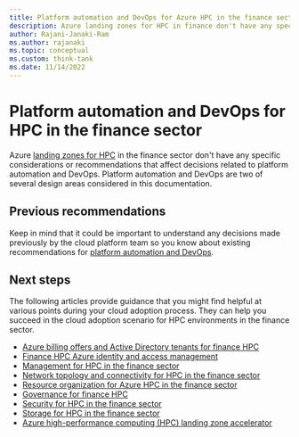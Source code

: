 ```yaml
---
title: Platform automation and DevOps for Azure HPC in the finance sector
description: Azure landing zones for HPC in finance don't have any specific considerations or recommendations that affect platform automation and DevOps decisions.
author: Rajani-Janaki-Ram
ms.author: rajanaki
ms.topic: conceptual
ms.custom: think-tank
ms.date: 11/14/2022
---
```


# Platform automation and DevOps for HPC in the finance sector

 Azure [landing zones for HPC](../ready.md) in the finance sector don't have any specific considerations or recommendations that affect decisions related to platform automation and DevOps. Platform automation and DevOps are two of several design areas considered in this documentation.

## Previous recommendations

Keep in mind that it could be important to understand any decisions made previously by the cloud platform team so you know about existing recommendations for [platform automation and DevOps](../../../ready/landing-zone/design-area/platform-automation-devops.md).

## Next steps

The following articles provide guidance that you might find helpful at various points during your cloud adoption process. They can help you succeed in the cloud adoption scenario for HPC environments in the finance sector.

- [Azure billing offers and Active Directory tenants for finance HPC](./azure-billing-active-directory-tenant.md)
- [Finance HPC Azure identity and access management](./identity-access-management.md)
- [Management for HPC in the finance sector](./management.md)
- [Network topology and connectivity for HPC in the finance sector](./network-topology-connectivity.md)
- [Resource organization for Azure HPC in the finance sector](./resource-organization.md)
- [Governance for finance HPC](./security-governance-compliance.md)
- [Security for HPC in the finance sector](./security.md)
- [Storage for HPC in the finance sector](./storage.md)
- [Azure high-performance computing (HPC) landing zone accelerator](../azure-hpc-landing-zone-accelerator.md)